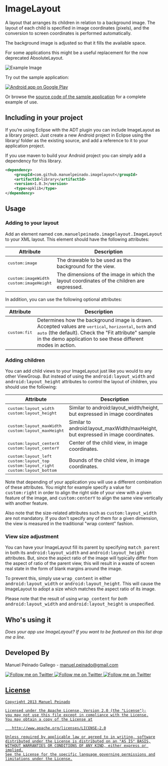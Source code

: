 ImageLayout
===========

A layout that arranges its children in relation to a background image. The layout of each  child is specified in image coordinates (pixels), and the conversion to screen coordinates is performed automatically.   

The background image is adjusted so that it fills the available space.  

For some applications this might be a useful replacement for the now deprecated AbsoluteLayout.

![Example Image][1]

Try out the sample application:

<a href="https://play.google.com/store/apps/details?id=com.manuelpeinado.imagelayout.demo">
  <img alt="Android app on Google Play"
       src="https://developer.android.com/images/brand/en_app_rgb_wo_45.png" />
</a>

Or browse the [source code of the sample application][2] for a complete example of use.

Including in your project
-------------------------

If you’re using Eclipse with the ADT plugin you can include ImageLayout as a library project. Just create a new Android project in Eclipse using the library/ folder as the existing source, and add a reference to it to your application project.

If you use maven to build your Android project you can simply add a dependency for this library.

```xml
<dependency>
    <groupId>com.github.manuelpeinado.imagelayout</groupId>
    <artifactId>library</artifactId>
    <version>1.0.3</version>
    <type>apklib</type>
</dependency>
```

Usage
-----

### Adding to your layout


Add an element named <tt>com.manuelpeinado.imagelayout.ImageLayout</tt> to  your XML layout. This element should have the following attributes:

| Attribute              | Description                        |
|------------------------|------------------------------------|
| <tt>custom:image</tt> | The drawable to be used as the background for the view.|
| <tt>custom:imageWidth</tt><br><tt>custom:imageHeight</tt> | The dimensions of the image in which the layout coordinates of the children are expressed. |

In addition, you can use the following optional attributes:

| Attribute              | Description                        |
|------------------------|------------------------------------|
| <tt>custom:fit</tt> | Determines how the background image is drawn. Accepted values are <tt>vertical</tt>, <tt>horizontal</tt>, <tt>both</tt> and <tt>auto</tt> (the default). Check the "Fit attribute" sample in the demo application to see these different modes in action.|
	

### Adding children

You can add child views to your ImageLayout just like you would to any other ViewGroup. But instead of using the <tt>android:layout_width</tt> and <tt>android:layout_height</tt> attributes to control the layout of children, you should use the following:

|Attribute                 |Description  |
|--------------------------|-------------|
| <tt>custom:layout_width</tt><br><tt>custom:layout_height</tt> | Similar to android:layout_width/height, but expressed in image coordinates |
|<tt>custom:layout_maxWidth</tt><br><tt>custom:layout_maxHeight</tt>| Similar to android:layout_maxWidth/maxHeight, but expressed in image coordinates. |
| <tt>custom:layout_centerX</tt><br><tt>custom:layout_centerY</tt>|Center of the child view, in image coordinates.|
|<tt>custom:layout_left</tt><br><tt>custom:layout_top</tt><br><tt>custom:layout_right</tt><br><tt>custom:layout_bottom</tt>|Bounds of the child view, in image coordinates.|

Note that depending of your application you will use a different combination of these attributes. You might for example specify a value for <tt>custom:right</tt> in order to align the right side of your view with a given feature of the image, and <tt>custom:centerY</tt> to align the same view vertically with another feature.

Also note that the size-related attributes such as <tt>custom:layout_width</tt> are not mandatory. If you don't specify any of them for a given dimension, the view is measured in the traditional "wrap content" fashion.


### View size adjustment

You can have your ImageLayout fill its parent by specifying <tt>match_parent</tt> in both its <tt>android:layout_width</tt> and <tt>android:layout_height</tt> attributes. But, since the aspect ratio of the image will typically differ from the aspect of ratio of the parent view, this will result in a  waste of screen real state in the form of blank margins around the image.

To prevent this, simply use <tt>wrap_content</tt> in either <tt>android:layout_width</tt> or <tt>android:layout_height</tt>. This will cause the ImageLayout to adopt a size which matches the aspect ratio of its image.

Please note that the result of using <tt>wrap_content</tt> for *both* <tt>android:layout_width</tt> and <tt>android:layout_height</tt> is unspecified.

Who's using it
--------------
 
*Does your app use ImageLayout? If you want to be featured on this list drop me a line.*

Developed By
--------------------

Manuel Peinado Gallego - <manuel.peinado@gmail.com>

<a href="https://twitter.com/mpg2">
  <img alt="Follow me on Twitter"
       src="https://raw.github.com/ManuelPeinado/NumericPageIndicator/master/art/twitter.png" />
</a>
<a href="https://plus.google.com/106514622630861903655">
  <img alt="Follow me on Twitter"
       src="https://raw.github.com/ManuelPeinado/NumericPageIndicator/master/art/google-plus.png" />
</a>
<a href="http://www.linkedin.com/pub/manuel-peinado-gallego/1b/435/685">
  <img alt="Follow me on Twitter"
       src="https://raw.github.com/ManuelPeinado/NumericPageIndicator/master/art/linkedin.png" />

License
-------

    Copyright 2013 Manuel Peinado

    Licensed under the Apache License, Version 2.0 (the "License");
    you may not use this file except in compliance with the License.
    You may obtain a copy of the License at

       http://www.apache.org/licenses/LICENSE-2.0

    Unless required by applicable law or agreed to in writing, software
    distributed under the License is distributed on an "AS IS" BASIS,
    WITHOUT WARRANTIES OR CONDITIONS OF ANY KIND, either express or implied.
    See the License for the specific language governing permissions and
    limitations under the License.
    
[1]: https://raw.github.com/ManuelPeinado/ImageLayout/master/art/readme_pic.png
[2]: https://github.com/ManuelPeinado/ImageLayout/tree/master/sample
